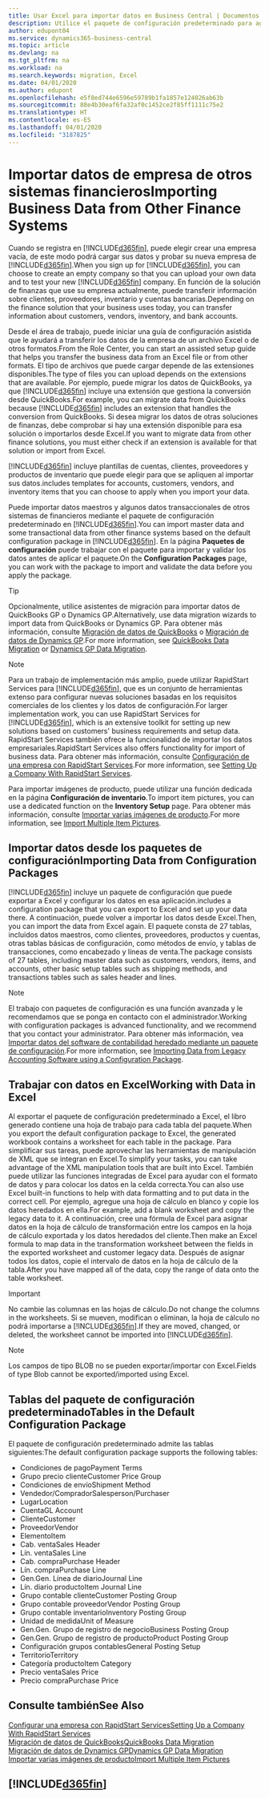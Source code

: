 ```yaml
---
title: Usar Excel para importar datos en Business Central | Documentos de Microsoft
description: Utilice el paquete de configuración predeterminado para agregar datos de cliente en Excel e importar los datos en Business Central.
author: edupont04
ms.service: dynamics365-business-central
ms.topic: article
ms.devlang: na
ms.tgt_pltfrm: na
ms.workload: na
ms.search.keywords: migration, Excel
ms.date: 04/01/2020
ms.author: edupont
ms.openlocfilehash: e5f8ed744e6596e59789b1fa1857e124026ab63b
ms.sourcegitcommit: 88e4b30eaf6fa32af0c1452ce2f85ff1111c75e2
ms.translationtype: HT
ms.contentlocale: es-ES
ms.lasthandoff: 04/01/2020
ms.locfileid: "3187825"
---
```

# <a name="importing-business-data-from-other-finance-systems"></a><span data-ttu-id="69ded-103">Importar datos de empresa de otros sistemas financieros</span><span class="sxs-lookup"><span data-stu-id="69ded-103">Importing Business Data from Other Finance Systems</span></span>
<span data-ttu-id="69ded-104">Cuando se registra en [!INCLUDE[d365fin](includes/d365fin_md.md)], puede elegir crear una empresa vacía, de este modo podrá cargar sus datos y probar su nueva empresa de [!INCLUDE[d365fin](includes/d365fin_md.md)].</span><span class="sxs-lookup"><span data-stu-id="69ded-104">When you sign up for [!INCLUDE[d365fin](includes/d365fin_md.md)], you can choose to create an empty company so that you can upload your own data and to test your new [!INCLUDE[d365fin](includes/d365fin_md.md)] company.</span></span> <span data-ttu-id="69ded-105">En función de la solución de finanzas que use su empresa actualmente, puede transferir información sobre clientes, proveedores, inventario y cuentas bancarias.</span><span class="sxs-lookup"><span data-stu-id="69ded-105">Depending on the finance solution that your business uses today, you can transfer information about customers, vendors, inventory, and bank accounts.</span></span>  

<span data-ttu-id="69ded-106">Desde el área de trabajo, puede iniciar una guía de configuración asistida que le ayudará a transferir los datos de la empresa de un archivo Excel o de otros formatos.</span><span class="sxs-lookup"><span data-stu-id="69ded-106">From the Role Center, you can start an assisted setup guide that helps you transfer the business data from an Excel file or from other formats.</span></span> <span data-ttu-id="69ded-107">El tipo de archivos que puede cargar depende de las extensiones disponibles.</span><span class="sxs-lookup"><span data-stu-id="69ded-107">The type of files you can upload depends on the extensions that are available.</span></span> <span data-ttu-id="69ded-108">Por ejemplo, puede migrar los datos de QuickBooks, ya que [!INCLUDE[d365fin](includes/d365fin_md.md)] incluye una extensión que gestiona la conversión desde QuickBooks.</span><span class="sxs-lookup"><span data-stu-id="69ded-108">For example, you can migrate data from QuickBooks because [!INCLUDE[d365fin](includes/d365fin_md.md)] includes an extension that handles the conversion from QuickBooks.</span></span> <span data-ttu-id="69ded-109">Si desea migrar los datos de otras soluciones de finanzas, debe comprobar si hay una extensión disponible para esa solución o importarlos desde Excel.</span><span class="sxs-lookup"><span data-stu-id="69ded-109">If you want to migrate data from other finance solutions, you must either check if an extension is available for that solution or import from Excel.</span></span>  

[!INCLUDE[d365fin](includes/d365fin_md.md)] <span data-ttu-id="69ded-110">incluye plantillas de cuentas, clientes, proveedores y productos de inventario que puede elegir para que se apliquen al importar sus datos.</span><span class="sxs-lookup"><span data-stu-id="69ded-110">includes templates for accounts, customers, vendors, and inventory items that you can choose to apply when you import your data.</span></span>

<span data-ttu-id="69ded-111">Puede importar datos maestros y algunos datos transaccionales de otros sistemas de financieros mediante el paquete de configuración predeterminado en [!INCLUDE[d365fin](includes/d365fin_md.md)].</span><span class="sxs-lookup"><span data-stu-id="69ded-111">You can import master data and some transactional data from other finance systems based on the default configuration package in [!INCLUDE[d365fin](includes/d365fin_md.md)].</span></span> <span data-ttu-id="69ded-112">En la página **Paquetes de configuración** puede trabajar con el paquete para importar y validar los datos antes de aplicar el paquete.</span><span class="sxs-lookup"><span data-stu-id="69ded-112">On the **Configuration Packages** page, you can work with the package to import and validate the data before you apply the package.</span></span>  

> [!TIP]  
> <span data-ttu-id="69ded-113">Opcionalmente, utilice asistentes de migración para importar datos de QuickBooks GP o Dynamics GP.</span><span class="sxs-lookup"><span data-stu-id="69ded-113">Alternatively, use data migration wizards to import data from QuickBooks or Dynamics GP.</span></span> <span data-ttu-id="69ded-114">Para obtener más información, consulte [Migración de datos de QuickBooks](ui-extensions-quickbooks-data-migration.md) o [Migración de datos de Dynamics GP](ui-extensions-dynamicsgp-data-migration.md).</span><span class="sxs-lookup"><span data-stu-id="69ded-114">For more information, see [QuickBooks Data Migration](ui-extensions-quickbooks-data-migration.md) or [Dynamics GP Data Migration](ui-extensions-dynamicsgp-data-migration.md).</span></span>

> [!NOTE]  
> <span data-ttu-id="69ded-115">Para un trabajo de implementación más amplio, puede utilizar RapidStart Services para [!INCLUDE[d365fin](includes/d365fin_md.md)], que es un conjunto de herramientas extenso para configurar nuevas soluciones basadas en los requisitos comerciales de los clientes y los datos de configuración.</span><span class="sxs-lookup"><span data-stu-id="69ded-115">For larger implementation work, you can use RapidStart Services for [!INCLUDE[d365fin](includes/d365fin_md.md)], which is an extensive toolkit for setting up new solutions based on customers' business requirements and setup data.</span></span> <span data-ttu-id="69ded-116">RapidStart Services también ofrece la funcionalidad de importar los datos empresariales.</span><span class="sxs-lookup"><span data-stu-id="69ded-116">RapidStart Services also offers functionality for import of business data.</span></span> <span data-ttu-id="69ded-117">Para obtener más información, consulte [Configuración de una empresa con RapidStart Services](admin-set-up-a-company-with-rapidstart.md).</span><span class="sxs-lookup"><span data-stu-id="69ded-117">For more information, see [Setting Up a Company With RapidStart Services](admin-set-up-a-company-with-rapidstart.md).</span></span>

<span data-ttu-id="69ded-118">Para importar imágenes de producto, puede utilizar una función dedicada en la página **Configuración de inventario**.</span><span class="sxs-lookup"><span data-stu-id="69ded-118">To import item pictures, you can use a dedicated function on the **Inventory Setup** page.</span></span> <span data-ttu-id="69ded-119">Para obtener más información, consulte [Importar varias imágenes de producto](inventory-how-import-item-pictures.md).</span><span class="sxs-lookup"><span data-stu-id="69ded-119">For more information, see [Import Multiple Item Pictures](inventory-how-import-item-pictures.md).</span></span>

## <a name="importing-data-from-configuration-packages"></a><span data-ttu-id="69ded-120">Importar datos desde los paquetes de configuración</span><span class="sxs-lookup"><span data-stu-id="69ded-120">Importing Data from Configuration Packages</span></span>
[!INCLUDE[d365fin](includes/d365fin_md.md)] <span data-ttu-id="69ded-121">incluye un paquete de configuración que puede exportar a Excel y configurar los datos en esa aplicación.</span><span class="sxs-lookup"><span data-stu-id="69ded-121">includes a configuration package that you can export to Excel and set up your data there.</span></span> <span data-ttu-id="69ded-122">A continuación, puede volver a importar los datos desde Excel.</span><span class="sxs-lookup"><span data-stu-id="69ded-122">Then, you can import the data from Excel again.</span></span> <span data-ttu-id="69ded-123">El paquete consta de 27 tablas, incluidos datos maestros, como clientes, proveedores, productos y cuentas, otras tablas básicas de configuración, como métodos de envío, y tablas de transacciones, como encabezado y líneas de venta.</span><span class="sxs-lookup"><span data-stu-id="69ded-123">The package consists of 27 tables, including master data such as customers, vendors, items, and accounts, other basic setup tables such as shipping methods, and transactions tables such as sales header and lines.</span></span>  

> [!NOTE]  
>   <span data-ttu-id="69ded-124">El trabajo con paquetes de configuración es una función avanzada y le recomendamos que se ponga en contacto con el administrador.</span><span class="sxs-lookup"><span data-stu-id="69ded-124">Working with configuration packages is advanced functionality, and we recommend that you contact your administrator.</span></span> <span data-ttu-id="69ded-125">Para obtener más información, vea [Importar datos del software de contabilidad heredado mediante un paquete de configuración](across-import-data-configuration-packages.md).</span><span class="sxs-lookup"><span data-stu-id="69ded-125">For more information, see [Importing Data from Legacy Accounting Software using a Configuration Package](across-import-data-configuration-packages.md).</span></span>

## <a name="working-with-data-in-excel"></a><span data-ttu-id="69ded-126">Trabajar con datos en Excel</span><span class="sxs-lookup"><span data-stu-id="69ded-126">Working with Data in Excel</span></span>
<span data-ttu-id="69ded-127">Al exportar el paquete de configuración predeterminado a Excel, el libro generado contiene una hoja de trabajo para cada tabla del paquete.</span><span class="sxs-lookup"><span data-stu-id="69ded-127">When you export the default configuration package to Excel, the generated workbook contains a worksheet for each table in the package.</span></span> <span data-ttu-id="69ded-128">Para simplificar sus tareas, puede aprovechar las herramientas de manipulación de XML que se integran en Excel.</span><span class="sxs-lookup"><span data-stu-id="69ded-128">To simplify your tasks, you can take advantage of the XML manipulation tools that are built into Excel.</span></span> <span data-ttu-id="69ded-129">También puede utilizar las funciones integradas de Excel para ayudar con el formato de datos y para colocar los datos en la celda correcta.</span><span class="sxs-lookup"><span data-stu-id="69ded-129">You can also use Excel built-in functions to help with data formatting and to put data in the correct cell.</span></span> <span data-ttu-id="69ded-130">Por ejemplo, agregue una hoja de cálculo en blanco y copie los datos heredados en ella.</span><span class="sxs-lookup"><span data-stu-id="69ded-130">For example, add a blank worksheet and copy the legacy data to it.</span></span> <span data-ttu-id="69ded-131">A continuación, cree una fórmula de Excel para asignar datos en la hoja de cálculo de transformación entre los campos en la hoja de cálculo exportada y los datos heredados del cliente.</span><span class="sxs-lookup"><span data-stu-id="69ded-131">Then make an Excel formula to map data in the transformation worksheet between the fields in the exported worksheet and customer legacy data.</span></span> <span data-ttu-id="69ded-132">Después de asignar todos los datos, copie el intervalo de datos en la hoja de cálculo de la tabla.</span><span class="sxs-lookup"><span data-stu-id="69ded-132">After you have mapped all of the data, copy the range of data onto the table worksheet.</span></span>  

> [!IMPORTANT]  
>  <span data-ttu-id="69ded-133">No cambie las columnas en las hojas de cálculo.</span><span class="sxs-lookup"><span data-stu-id="69ded-133">Do not change the columns in the worksheets.</span></span> <span data-ttu-id="69ded-134">Si se mueven, modifican o eliminan, la hoja de cálculo no podrá importarse a [!INCLUDE[d365fin](includes/d365fin_md.md)].</span><span class="sxs-lookup"><span data-stu-id="69ded-134">If they are moved, changed, or deleted, the worksheet cannot be imported into [!INCLUDE[d365fin](includes/d365fin_md.md)].</span></span>

> [!NOTE]
> <span data-ttu-id="69ded-135">Los campos de tipo BLOB no se pueden exportar/importar con Excel.</span><span class="sxs-lookup"><span data-stu-id="69ded-135">Fields of type Blob cannot be exported/imported using Excel.</span></span>

## <a name="tables-in-the-default-configuration-package"></a><span data-ttu-id="69ded-136">Tablas del paquete de configuración predeterminado</span><span class="sxs-lookup"><span data-stu-id="69ded-136">Tables in the Default Configuration Package</span></span>
<span data-ttu-id="69ded-137">El paquete de configuración predeterminado admite las tablas siguientes:</span><span class="sxs-lookup"><span data-stu-id="69ded-137">The default configuration package supports the following tables:</span></span>

-   <span data-ttu-id="69ded-138">Condiciones de pago</span><span class="sxs-lookup"><span data-stu-id="69ded-138">Payment Terms</span></span>
-   <span data-ttu-id="69ded-139">Grupo precio cliente</span><span class="sxs-lookup"><span data-stu-id="69ded-139">Customer Price Group</span></span>
-   <span data-ttu-id="69ded-140">Condiciones de envío</span><span class="sxs-lookup"><span data-stu-id="69ded-140">Shipment Method</span></span>
-   <span data-ttu-id="69ded-141">Vendedor/Comprador</span><span class="sxs-lookup"><span data-stu-id="69ded-141">Salesperson/Purchaser</span></span>
-   <span data-ttu-id="69ded-142">Lugar</span><span class="sxs-lookup"><span data-stu-id="69ded-142">Location</span></span>
-   <span data-ttu-id="69ded-143">Cuenta</span><span class="sxs-lookup"><span data-stu-id="69ded-143">GL Account</span></span>
-   <span data-ttu-id="69ded-144">Cliente</span><span class="sxs-lookup"><span data-stu-id="69ded-144">Customer</span></span>
-   <span data-ttu-id="69ded-145">Proveedor</span><span class="sxs-lookup"><span data-stu-id="69ded-145">Vendor</span></span>
-   <span data-ttu-id="69ded-146">Elemento</span><span class="sxs-lookup"><span data-stu-id="69ded-146">Item</span></span>
-   <span data-ttu-id="69ded-147">Cab. venta</span><span class="sxs-lookup"><span data-stu-id="69ded-147">Sales Header</span></span>
-   <span data-ttu-id="69ded-148">Lín. venta</span><span class="sxs-lookup"><span data-stu-id="69ded-148">Sales Line</span></span>
-   <span data-ttu-id="69ded-149">Cab. compra</span><span class="sxs-lookup"><span data-stu-id="69ded-149">Purchase Header</span></span>
-   <span data-ttu-id="69ded-150">Lín. compra</span><span class="sxs-lookup"><span data-stu-id="69ded-150">Purchase Line</span></span>
-   <span data-ttu-id="69ded-151">Gen.</span><span class="sxs-lookup"><span data-stu-id="69ded-151">Gen.</span></span> <span data-ttu-id="69ded-152">Línea de diario</span><span class="sxs-lookup"><span data-stu-id="69ded-152">Journal Line</span></span>
-   <span data-ttu-id="69ded-153">Lín. diario producto</span><span class="sxs-lookup"><span data-stu-id="69ded-153">Item Journal Line</span></span>
-   <span data-ttu-id="69ded-154">Grupo contable cliente</span><span class="sxs-lookup"><span data-stu-id="69ded-154">Customer Posting Group</span></span>
-   <span data-ttu-id="69ded-155">Grupo contable proveedor</span><span class="sxs-lookup"><span data-stu-id="69ded-155">Vendor Posting Group</span></span>
-   <span data-ttu-id="69ded-156">Grupo contable inventario</span><span class="sxs-lookup"><span data-stu-id="69ded-156">Inventory Posting Group</span></span>
-   <span data-ttu-id="69ded-157">Unidad de medida</span><span class="sxs-lookup"><span data-stu-id="69ded-157">Unit of Measure</span></span>
-   <span data-ttu-id="69ded-158">Gen.</span><span class="sxs-lookup"><span data-stu-id="69ded-158">Gen.</span></span> <span data-ttu-id="69ded-159">Grupo de registro de negocio</span><span class="sxs-lookup"><span data-stu-id="69ded-159">Business Posting Group</span></span>
-   <span data-ttu-id="69ded-160">Gen.</span><span class="sxs-lookup"><span data-stu-id="69ded-160">Gen.</span></span> <span data-ttu-id="69ded-161">Grupo de registro de producto</span><span class="sxs-lookup"><span data-stu-id="69ded-161">Product Posting Group</span></span>
-   <span data-ttu-id="69ded-162">Configuración grupos contables</span><span class="sxs-lookup"><span data-stu-id="69ded-162">General Posting Setup</span></span>
-   <span data-ttu-id="69ded-163">Territorio</span><span class="sxs-lookup"><span data-stu-id="69ded-163">Territory</span></span>
-   <span data-ttu-id="69ded-164">Categoría producto</span><span class="sxs-lookup"><span data-stu-id="69ded-164">Item Category</span></span>
-   <span data-ttu-id="69ded-165">Precio venta</span><span class="sxs-lookup"><span data-stu-id="69ded-165">Sales Price</span></span>
-   <span data-ttu-id="69ded-166">Precio compra</span><span class="sxs-lookup"><span data-stu-id="69ded-166">Purchase Price</span></span>

## <a name="see-also"></a><span data-ttu-id="69ded-167">Consulte también</span><span class="sxs-lookup"><span data-stu-id="69ded-167">See Also</span></span>
[<span data-ttu-id="69ded-168">Configurar una empresa con RapidStart Services</span><span class="sxs-lookup"><span data-stu-id="69ded-168">Setting Up a Company With RapidStart Services</span></span>](admin-set-up-a-company-with-rapidstart.md)  
[<span data-ttu-id="69ded-169">Migración de datos de QuickBooks</span><span class="sxs-lookup"><span data-stu-id="69ded-169">QuickBooks Data Migration</span></span>](ui-extensions-quickbooks-data-migration.md)  
[<span data-ttu-id="69ded-170">Migración de datos de Dynamics GP</span><span class="sxs-lookup"><span data-stu-id="69ded-170">Dynamics GP Data Migration</span></span>](ui-extensions-dynamicsgp-data-migration.md)  
[<span data-ttu-id="69ded-171">Importar varias imágenes de producto</span><span class="sxs-lookup"><span data-stu-id="69ded-171">Import Multiple Item Pictures</span></span>](inventory-how-import-item-pictures.md)

## [!INCLUDE[d365fin](includes/free_trial_md.md)]  
